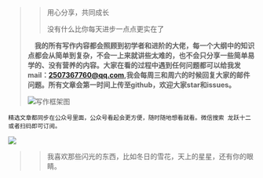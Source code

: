 >>用心分享，共同成长
>>
>>没有什么比你每天进步一点点更实在了
>
>
>
>&emsp;**我的所有写作内容都会照顾到初学者和进阶的大佬，每一个大纲中的知识点都会从简单到复杂，不会一上来就讲些太难的，也不会只分享一些简单易学的、没有营养的内容。大家在看的过程中遇到任何问题都可以给我发mail：2507367760@qq.com,我会每周三和周六的时候回复大家的邮件问题。所有文章会第一时间上传至github，欢迎大家star和issues。**
>
>![写作框架图](https://tva1.sinaimg.cn/large/006tNbRwly1ga5xpxz3mpj30ku1ma43k.jpg)
>

`精选文章都同步在公众号里面，公众号看起会更方便，随时随地想看就看。微信搜索 龙跃十二 或者扫码即可订阅。`

<p><image src="https://tva1.sinaimg.cn/large/006tNbRwly1gaf5ti5vvsj30cw0cu0t9.jpg" align="middle"></image></p>



>> 我喜欢那些闪光的东西，比如冬日的雪花，天上的星星，还有你的眼睛。
>
>

